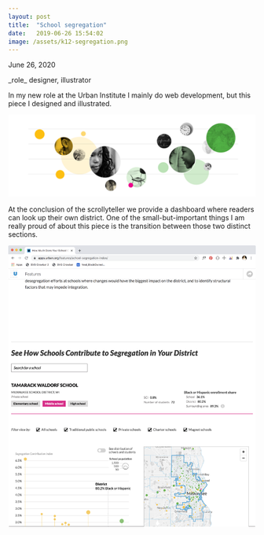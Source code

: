 ```yaml
---
layout: post
title:  "School segregation"
date:   2019-06-26 15:54:02
image: /assets/k12-segregation.png
---
```


<p class="date" markdown="1">
June 26, 2020
</p>

<p class="involvement" markdown="1">
_role_ designer, illustrator
</p>

In my new role at the Urban Institute I mainly do web development, but this piece I designed and illustrated.

[![](/assets/k12-illo.png)](https://apps.urban.org/features/school-segregation-index/)

At the conclusion of the scrollyteller we provide a dashboard where readers can look up their own district. One of the small-but-important things I am really proud of about this piece is the transition between those two distinct sections.

[![](/assets/k12-lookup.png)](https://apps.urban.org/features/school-segregation-index/)
